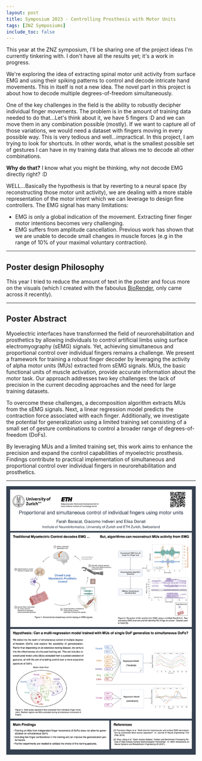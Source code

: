 ```yaml
---
layout: post
title: Symposium 2023 - Controlling Prosthesis with Motor Units
tags: [ZNZ Symposiums]
include_toc: false
---
```


This year at the ZNZ symposium, I'll be sharing one of the project ideas I'm currently tinkering with. I don't have all the results yet; it's a work in progress.

We're exploring the idea of extracting spinal motor unit activity from surface EMG and using their spiking patterns to control and decode intricate hand movements. This in itself is not a new idea. The novel part in this project is about how to decode multiple degrees-of-freedom simultaneously. 

One of the key challenges in the field is the ability to robustly decipher individual finger movements. The problem is in the amount of training data needed to do that...Let's think about it, we have 5 fingers :D and we can move them in any combination possible (mostly). If we want to capture all of those variations, we would need a dataset with fingers moving in every possible way. This is very tedious and well...impractical. In this project, I am trying to look for shortcuts. In other words, what is the smallest possible set of gestures I can have in my training data that allows me to decode all other combinations.


**Why do that?** I know what you might be thinking, why not decode EMG directly right? :D 

WELL...Basically the hypothesis is that by reverting to a neural space (by reconstructing those motor unit activity), we are dealing with a more stable representation of the motor intent which we can leverage to design fine controllers. The EMG signal has many limitations:
- EMG is only a global indication of the movement. Extracting finer finger motor intentions becomes very challenging.
- EMG suffers from amplitude cancellation. Previous work has shown that we are unable to decode small changes in muscle forces (e.g in the range of 10% of your maximal voluntary contraction). 


----
## Poster design Philosophy
This year I tried to reduce the amount of text in the poster and focus more on the visuals (which I created with the faboulus [BioRender](https://www.biorender.com), only came across it recently).


---
## Poster Abstract
Myoelectric interfaces have transformed the field of neurorehabilitation and prosthetics by allowing individuals to control artificial limbs using surface electromyography (sEMG) signals. Yet, achieving simultaneous and proportional control over individual fingers remains a challenge. We present a framework for training a robust finger decoder by leveraging the activity of alpha motor units (MUs) extracted from sEMG signals. MUs, the basic functional units of muscle activation, provide accurate information about the motor task. Our approach addresses two key challenges: the lack of precision in the current decoding approaches and the need for large training datasets.

To overcome these challenges, a decomposition algorithm extracts MUs from the sEMG signals. Next, a linear regression model predicts the contraction force associated with each finger. Additionally, we investigate the potential for generalization using a limited training set consisting of a small set of gesture combinations to control a broader range of degrees-of-freedom (DoFs).

By leveraging MUs and a limited training set, this work aims to enhance the precision and expand the control capabilities of myoelectric prosthesis. Findings contribute to practical implementation of simultaneous and proportional control over individual fingers in neurorehabilitation and prosthetics.


----


<img src="/posters/figures/ZNZ_Simposium2023_MUEMG-4.png" alt="drawing" width="700"/>

